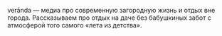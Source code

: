 verānda — медиа про современную загородную жизнь и отдых вне города. Рассказываем про отдых на даче без бабушкиных забот с атмосферой того самого «лета из детства».
